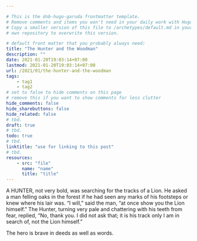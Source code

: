 ```yaml
---

# This is the dnb-hugo-garuda frontmatter template. 
# Remove comments and items you won't need in your daily work with Hugo.
# Copy a smaller version of this file to /archetypes/default.md in your
# own repository to overwrite this version.

# default front matter that you probably always need:
title: "The Hunter and the Woodman"
description: ""
date: 2021-01-20T19:03:14+07:00
lastmod: 2021-01-20T19:03:14+07:00
url: /2021/01/the-hunter-and-the-woodman
tags:
    - tag1
    - tag2
# set to false to hide comments on this page
# remove this if you want to show comments for less clutter
hide_comments: false
hide_sharebuttons: false
hide_related: false
# tbd.
draft: true
# tbd.
todo: true
# tbd.
linktitle: "use for linking to this post"
# tbd.
resources:
    - src: "file"
      name: "name"
      title: "title"
---
```

A HUNTER, not very bold, was searching for the tracks of a Lion. He asked a man felling oaks in the forest if he had seen any marks of his footsteps or knew where his lair was. “I will,” said the man, “at once show you the Lion himself.” The Hunter, turning very pale and chattering with his teeth from fear, replied, “No, thank you. I did not ask that; it is his track only I am in search of, not the Lion himself.”

The hero is brave in deeds as well as words.


